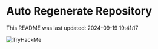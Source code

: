 # Auto Regenerate Repository

This README was last updated: 2024-09-19 19:41:17

 ![TryHackMe](https://tryhackme.com/badge/533634)